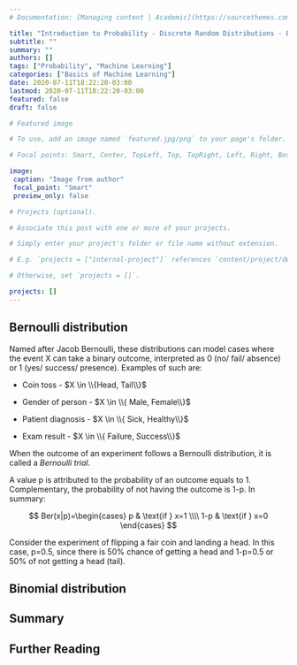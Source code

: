 ```yaml
---
# Documentation: [Managing content | Academic](https://sourcethemes.com/academic/docs/managing-content/)

title: "Introduction to Probability - Discrete Random Distributions - Bernoulli and Binomial Distributions"
subtitle: ""
summary: ""
authors: []
tags: ["Probability", "Machine Learning"]
categories: ["Basics of Machine Learning"]
date: 2020-07-11T18:22:20-03:00
lastmod: 2020-07-11T18:22:20-03:00
featured: false
draft: false

# Featured image

# To use, add an image named `featured.jpg/png` to your page's folder.

# Focal points: Smart, Center, TopLeft, Top, TopRight, Left, Right, BottomLeft, Bottom, BottomRight.

image:
 caption: "Image from author"
 focal_point: "Smart"
 preview_only: false

# Projects (optional).

# Associate this post with one or more of your projects.

# Simply enter your project's folder or file name without extension.

# E.g. `projects = ["internal-project"]` references `content/project/deep-learning/index.md`.

# Otherwise, set `projects = []`.

projects: []
---
```


## Bernoulli distribution

Named after Jacob Bernoulli, these distributions can model cases where the event X can take a binary outcome, interpreted as 0 (no/ fail/ absence) or 1 (yes/ success/ presence). Examples of such are:

- Coin toss - $X \in \\{Head, Tail\\}$

- Gender of person - $X \in \\{ Male, Female\\}$

- Patient diagnosis - $X \in \\{ Sick, Healthy\\}$

- Exam result - $X \in \\{ Failure, Success\\}$

When the outcome of an experiment follows a Bernoulli distribution, it is called a *Bernoulli trial*.

A value p is attributed to the probability of an outcome equals to 1. Complementary, the probability of not having the outcome is 1-p. In summary:

$$
Ber(x|p)=\begin{cases} p & \text{if } x=1 \\\\
                     1-p & \text{if } x=0
          \end{cases}
$$

Consider the experiment of flipping a fair coin and landing a head. In this case, p=0.5, since there is 50% chance of getting a head and 1-p=0.5 or 50% of not getting a head (tail).

## Binomial distribution

## Summary

## Further Reading